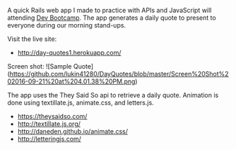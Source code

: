 
A quick Rails web app I made to practice with APIs and JavaScript will attending [Dev Bootcamp](http://devbootcamp.com/locations/austin/).  The app generates a daily quote to present to everyone during our morning stand-ups.

Visit the live site:
* http://day-quotes1.herokuapp.com/

Screen shot:
![Sample Quote] (https://github.com/lukin41280/DayQuotes/blob/master/Screen%20Shot%202016-09-21%20at%204.01.38%20PM.png)

The app uses the They Said So api to retrieve a daily quote.  Animation is done using textillate.js, animate.css, and letters.js.

* https://theysaidso.com/
* http://textillate.js.org/
* http://daneden.github.io/animate.css/
* http://letteringjs.com/
